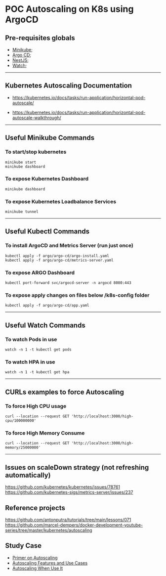 # POC Autoscaling on K8s using ArgoCD

## Pre-requisites globals

- [Minikube](https://minikube.sigs.k8s.io/docs/start/);
- [Argo CD](https://argo-cd.readthedocs.io/en/stable/);
- [NestJS](https://docs.nestjs.com/);
- [Watch](https://formulae.brew.sh/formula/watch);

---

## Kubernetes Autoscaling Documentation

- https://kubernetes.io/docs/tasks/run-application/horizontal-pod-autoscale/

- https://kubernetes.io/docs/tasks/run-application/horizontal-pod-autoscale-walkthrough/

---

## Useful Minikube Commands

### To start/stop kubernetes

```
minikube start
minikube dashboard
```

### To expose Kubernetes Dashboard

`minikube dashboard`

### To expose Kubernetes Loadbalance Services

`minikube tunnel`

---

## Useful Kubectl Commands

### To install ArgoCD and Metrics Server (run just once)

```
kubectl apply -f argo/argo-cd/argo-install.yaml
kubectl apply -f argo/argo-cd/metrics-server.yaml
```

### To expose ARGO Dashboard

`kubectl port-forward svc/argocd-server -n argocd 8080:443`

### To expose apply changes on files below /k8s-config folder

`kubectl apply -f argo/argo-cd/app.yaml`

---

## Useful Watch Commands

### To watch Pods in use

`watch -n 1 -t kubectl get pods`

### To watch HPA in use

`watch -n 1 -t kubectl get hpa`

---

## CURLs examples to force Autoscaling

### To force High CPU usage

```
curl --location --request GET 'http://localhost:3000/high-cpu/100000000'
```

### To force High Memory Consume

```
curl --location --request GET 'http://localhost:3000/high-memory/25000000'
```

---

## Issues on scaleDown strategy (not refreshing automatically)
https://github.com/kubernetes/kubernetes/issues/78761
https://github.com/kubernetes-sigs/metrics-server/issues/237


## Reference projects
https://github.com/antonputra/tutorials/tree/main/lessons/071
https://github.com/marcel-dempers/docker-development-youtube-series/tree/master/kubernetes/autoscaling

## Study Case

- [Primer on Autoscaling](https://medium.com/expedia-group-tech/autoscaling-in-kubernetes-a-primer-on-autoscaling-7b8f0f95a928)
- [Autoscaling Features and Use Cases](https://medium.com/expedia-group-tech/autoscaling-in-kubernetes-options-features-and-use-cases-c8a6ce145957)
- [Autoscaling When Use It](https://medium.com/expedia-group-tech/autoscaling-in-kubernetes-why-doesnt-the-horizontal-pod-autoscaler-work-for-me-5f0094694054)
